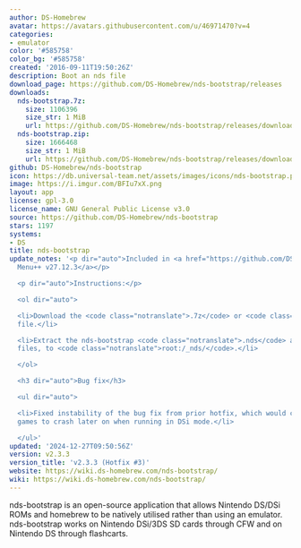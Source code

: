```yaml
---
author: DS-Homebrew
avatar: https://avatars.githubusercontent.com/u/46971470?v=4
categories:
- emulator
color: '#585758'
color_bg: '#585758'
created: '2016-09-11T19:50:26Z'
description: Boot an nds file
download_page: https://github.com/DS-Homebrew/nds-bootstrap/releases
downloads:
  nds-bootstrap.7z:
    size: 1106396
    size_str: 1 MiB
    url: https://github.com/DS-Homebrew/nds-bootstrap/releases/download/v2.3.3/nds-bootstrap.7z
  nds-bootstrap.zip:
    size: 1666468
    size_str: 1 MiB
    url: https://github.com/DS-Homebrew/nds-bootstrap/releases/download/v2.3.3/nds-bootstrap.zip
github: DS-Homebrew/nds-bootstrap
icon: https://db.universal-team.net/assets/images/icons/nds-bootstrap.png
image: https://i.imgur.com/BFIu7xX.png
layout: app
license: gpl-3.0
license_name: GNU General Public License v3.0
source: https://github.com/DS-Homebrew/nds-bootstrap
stars: 1197
systems:
- DS
title: nds-bootstrap
update_notes: '<p dir="auto">Included in <a href="https://github.com/DS-Homebrew/TWiLightMenu/releases/tag/v27.12.3"><strong>TW</strong>i<strong>L</strong>ight
  Menu++ v27.12.3</a></p>

  <p dir="auto">Instructions:</p>

  <ol dir="auto">

  <li>Download the <code class="notranslate">.7z</code> or <code class="notranslate">.zip</code>
  file.</li>

  <li>Extract the nds-bootstrap <code class="notranslate">.nds</code> and <code class="notranslate">.ver</code>
  files, to <code class="notranslate">root:/_nds/</code>.</li>

  </ol>

  <h3 dir="auto">Bug fix</h3>

  <ul dir="auto">

  <li>Fixed instability of the bug fix from prior hotfix, which would cause SDK5 (non-DSi-Enhanced)
  games to crash later on when running in DSi mode.</li>

  </ul>'
updated: '2024-12-27T09:50:56Z'
version: v2.3.3
version_title: 'v2.3.3 (Hotfix #3)'
website: https://wiki.ds-homebrew.com/nds-bootstrap/
wiki: https://wiki.ds-homebrew.com/nds-bootstrap/
---
```

nds-bootstrap is an open-source application that allows Nintendo DS/DSi ROMs and homebrew to be natively utilised rather than using an emulator. nds-bootstrap works on Nintendo DSi/3DS SD cards through CFW and on Nintendo DS through flashcarts.